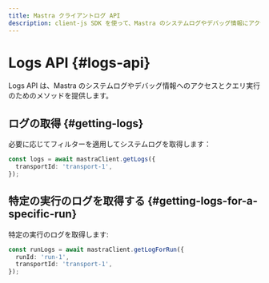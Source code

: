```yaml
---
title: Mastra クライアントログ API
description: client-js SDK を使って、Mastra のシステムログやデバッグ情報にアクセスし、クエリを実行する方法を学びます。
---
```


# Logs API \{#logs-api\}

Logs API は、Mastra のシステムログやデバッグ情報へのアクセスとクエリ実行のためのメソッドを提供します。

## ログの取得 \{#getting-logs\}

必要に応じてフィルターを適用してシステムログを取得します：

```typescript
const logs = await mastraClient.getLogs({
  transportId: 'transport-1',
});
```

## 特定の実行のログを取得する \{#getting-logs-for-a-specific-run\}

特定の実行のログを取得します:

```typescript
const runLogs = await mastraClient.getLogForRun({
  runId: 'run-1',
  transportId: 'transport-1',
});
```
